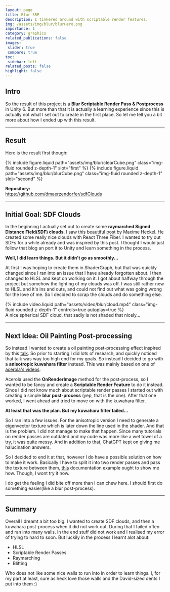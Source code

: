```yaml
---
layout: page
title: Blur SRP
description: I tinkered around with scriptable render features.
img: /assets/img/blur/blurHero.png
importance: 1
category: graphics
related_publications: false
images:
 slider: true
 compare: true
toc:
 sidebar: left
related_posts: false
highlight: false
---
```


## Intro

So the result of this project is a **Blur Scriptable Render Pass & Postprocess** in Unity 6. But more than that it is actually a learning experience since this is actually not what I set out to create in the first place. So let me tell you a bit more about how I ended up with this result.

---

## Result
Here is the result first though:

<img-comparison-slider>
  {% include figure.liquid path="assets/img/blur/clearCube.png" class="img-fluid rounded z-depth-1" slot="first" %}
  {% include figure.liquid path="assets/img/blur/blurCube.png" class="img-fluid rounded z-depth-1" slot="second" %}
</img-comparison-slider>

**Repository:**   
<a href="https://github.com/dmaerzendorfer/sdfClouds">https://github.com/dmaerzendorfer/sdfClouds</a>


---

## Initial Goal: SDF Clouds

In the beginning I actually set out to create some **raymarched Signed Distance Field(SDF) clouds**. I saw this beautiful <a href="https://blog.maximeheckel.com/posts/real-time-cloudscapes-with-volumetric-raymarching/">post</a> by Maxime Heckel. He created some really nice clouds with React Three Fiber. I wanted to try out SDFs for a while already and was inspired by this post. I thought I would just follow that blog an port it to Unity and learn something in the process.

**Well, I did learn things. But it didn't go as smoothly...**

At first I was hoping to create them in ShaderGraph, but that was quickly changed since I ran into an issue that I have already forgotten about. I then changed to HLSL and kept on working on it.
I got about halfway through the project but somehow the lighting of my clouds was off. I was still rather new to HLSL and it's ins and outs, and could not find out what was going wrong for the love of me. So I decided to scrap the clouds and do something else.

<div class="row mt-3">
    <div class="col-sm mt-3 mt-md-0">
        {% include video.liquid path="assets/video/blur/cloud.mp4" class="img-fluid rounded z-depth-1" controls=true autoplay=true %}
    </div>
</div>
<div class="caption">
    A nice spherical SDF cloud, that sadly is not shaded that nicely...
</div>

---

## Next Idea: Oil Painting Post-processing

So instead I wanted to create a oil painting post-processing effect inspired by this <a href="https://www.youtube.com/watch?v=Md8l_GK9Sfg">talk</a>.
So prior to starting I did lots of research, and quickly noticed that talk was way too high end for my goals. So instead I decided to go with a **anisotropic kuwahara filter** instead. This was mainly based on one of <a href="https://www.youtube.com/watch?v=LDhN-JK3U9g">acerola's videos</a>.

Acerola used the **OnRenderImage** method for the post-process, so I wanted to be fancy and create a **Scriptable Render Feature** to do it instead.
Since I did not know much about scriptable render passes I started out with creating a simple **blur post-process** (yep, that is the one). After that one worked, I went ahead and tried to move on with the kuwahara filter.

**At least that was the plan. But my kuwahara filter failed...**

So I ran into a few issues. For the anisotropic version I need to generate a eigenvector texture which is later down the line used in the shader. And that is the problem. I did not manage to make that happen. Since many tutorials on render passes are outdated and my code was more like a wet towel of a try, it was quite messy. And in addition to that, ChatGPT kept on giving me halucination answers.

So I decided to end it at that, however I do have a possible solution on how to make it work. Basically I have to split it into two render passes and pass the texture between them, <a href="https://docs.unity3d.com/6000.0/Documentation/Manual/urp/render-graph-pass-textures-between-passes.html">this</a> documentation example ought to show me how. Though, I wont try it now.

I do get the feeling I did bite off more than I can chew here. I should first do something easier(like a blur post-process).

---

## Summary

Overall I dreamt a bit too big. I wanted to create SDF clouds, and then a kuwahara post-process when it did not work out. During that I failed often and ran into many walls. In the end stuff did not work and I realised my error of trying to hard to soon. But luckily in the process I learnt alot about:
- HLSL
- Scriptable Render Passes
- Raymarching
- Blitting

Who does not like some nice walls to run into in order to learn things. I, for my part at least, sure as heck love those walls and the David-sized dents I put into them :)
